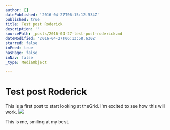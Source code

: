 ```yaml
---
author: []
datePublished: '2016-04-27T06:15:12.534Z'
published: true
title: Test post Roderick
description: ''
sourcePath: _posts/2016-04-27-test-post-roderick.md
dateModified: '2016-04-27T06:13:58.630Z'
starred: false
inFeed: true
hasPage: false
inNav: false
_type: MediaObject

---
```

# Test post Roderick

This is a first post to start looking at theGrid. I'm excited to see how this will work.
![](https://the-grid-user-content.s3-us-west-2.amazonaws.com/306a406f-c3a2-4f31-b10e-99ca579d0f61.jpg)

This is me, smiling at my best.